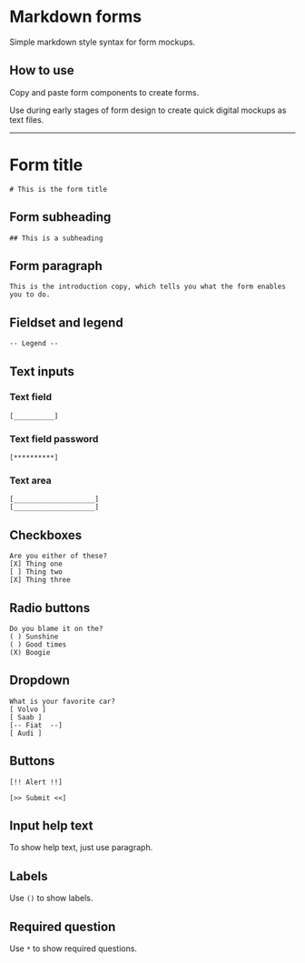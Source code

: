 # Markdown forms

Simple markdown style syntax for form mockups.

## How to use
Copy and paste form components to create forms.

Use during early stages of form design to create quick digital mockups as text files.

---

# Form title

`# This is the form title`

## Form subheading
`## This is a subheading`

## Form paragraph
`This is the introduction copy, which tells you what the form enables you to do.`

## Fieldset and legend

`-- Legend --`

## Text inputs

### Text field
`[__________]`

### Text field password
`[**********]`

### Text area
```
[____________________]
[____________________]
```

## Checkboxes
```
Are you either of these?
[X] Thing one
[ ] Thing two
[X] Thing three
```

## Radio buttons
```
Do you blame it on the?
( ) Sunshine
( ) Good times
(X) Boogie
```

## Dropdown
```
What is your favorite car?
[ Volvo ]
[ Saab ]
[-- Fiat  --]
[ Audi ]
```

## Buttons
`[!! Alert !!]`

`[>> Submit <<]`

## Input help text
To show help text, just use paragraph.

## Labels
Use `()` to show labels.

## Required question
Use `*` to show required questions.
